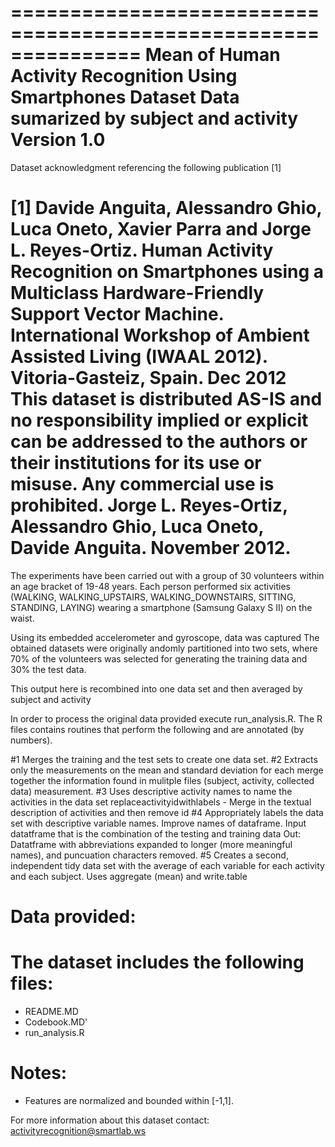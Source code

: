===============================================================
Mean of Human Activity Recognition Using Smartphones Dataset
Data sumarized by subject and activity
Version 1.0
================================================================
Dataset acknowledgment referencing the following publication [1] 

[1] Davide Anguita, Alessandro Ghio, Luca Oneto, Xavier Parra and Jorge L. Reyes-Ortiz. Human Activity Recognition on Smartphones using a Multiclass Hardware-Friendly Support Vector Machine. International Workshop of Ambient Assisted Living (IWAAL 2012). Vitoria-Gasteiz, Spain. Dec 2012
This dataset is distributed AS-IS and no responsibility implied or explicit can be addressed to the authors or their institutions for its use or misuse. Any commercial use is prohibited.
Jorge L. Reyes-Ortiz, Alessandro Ghio, Luca Oneto, Davide Anguita. November 2012.
==================================================================

The experiments have been carried out with a group of 30 volunteers within an age bracket of 19-48 years. 
Each person performed six activities (WALKING, WALKING_UPSTAIRS, WALKING_DOWNSTAIRS, SITTING, STANDING, LAYING) 
wearing a smartphone (Samsung Galaxy S II) on the waist. 

Using its embedded accelerometer and gyroscope, data was captured 
The obtained datasets were originally andomly partitioned into two sets, 
where 70% of the volunteers was selected for generating the training data and 30% the test data. 

This output here is recombined into one data set and then averaged by subject and activity

In order to process the original data provided execute run_analysis.R.
The R files contains routines that perform the following and are annotated (by numbers).

 #1 Merges the training and the test sets to create one data set.
 #2 Extracts only the measurements on the mean and standard deviation for each
 merge together the information found in mulitple files (subject, activity, collected data) measurement.
 #3 Uses descriptive activity names to name the activities in the data set
 replaceactivityidwithlabels - Merge in the textual description of activities and then remove id
 #4 Appropriately labels the data set with descriptive variable names.
 Improve names of dataframe.  Input datatframe that is the combination of the testing and training data
 Out: Datatframe with abbreviations expanded to longer (more meaningful names), and puncuation 
 characters removed.
 #5 Creates a second, independent tidy data set with the average of each variable for each 
 activity and each subject. Uses aggregate (mean) and write.table


Data provided:
=========================================
The dataset includes the following files:
=========================================

- README.MD
- Codebook.MD'
- run_analysis.R

Notes: 
======
- Features are normalized and bounded within [-1,1].

For more information about this dataset contact: activityrecognition@smartlab.ws

